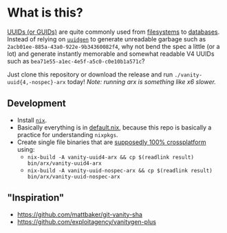 # What is this?

[UUIDs (or GUIDs)](https://en.wikipedia.org/wiki/Universally_unique_identifier) are quite commonly used from [filesystems](https://en.wikipedia.org/wiki/GUID_Partition_Table) to [databases](https://docs.microsoft.com/en-us/sql/t-sql/data-types/uniqueidentifier-transact-sql?view=sql-server-2017). Instead of relying on [`uuidgen`](https://packages.debian.org/sid/uuid-runtime) to generate unreadable garbage such as `2acb01ee-885a-43a0-922e-9b34360082f4`, why not bend the spec a little (or a lot) and generate instantly memorable and somewhat readable V4 UUIDs such as `bea71e55-a1ec-4e5f-a5c0-c0e10b1a571c`?

Just clone this repository or download the release and run `./vanity-uuid{4,-nospec}-arx` today! *Note: running arx is something like x6 slower.* 

## Development

* Install [`nix`](https://nixos.org/nix/).  
* Basically everything is in [default.nix](./default.nix), because this repo is basically a practice for understanding `nixpkgs`.  
* Create single file binaries that are [supposedly 100% crossplatform](https://github.com/matthewbauer/nix-bundle) using:
    * `nix-build -A vanity-uuid4-arx && cp $(readlink result) bin/arx/vanity-uuid4-arx`
    * `nix-build -A vanity-uuid-nospec-arx && cp $(readlink result) bin/arx/vanity-uuid-nospec-arx`

## "Inspiration"

* https://github.com/mattbaker/git-vanity-sha
* https://github.com/exploitagency/vanitygen-plus
